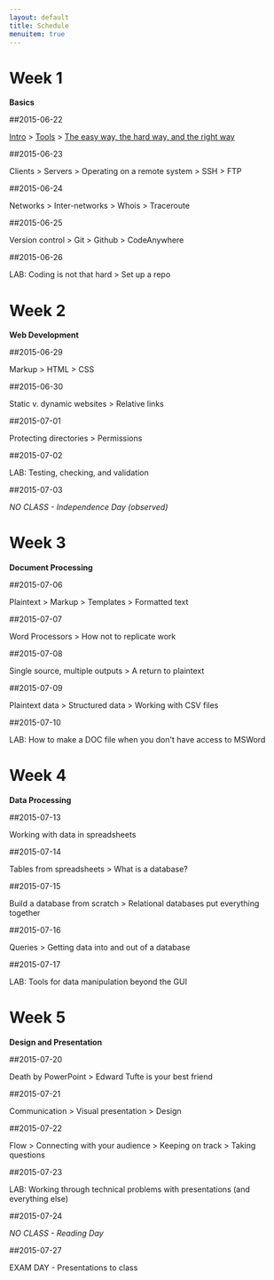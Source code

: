 ```yaml
---
layout: default
title: Schedule
menuitem: true
---
```


# Week 1

**Basics**

##2015-06-22

[Intro](./intro/) > [Tools](./tools/) > [The easy way, the hard way, and the right way](./easy-hard-right/)

##2015-06-23

Clients > Servers > Operating on a remote system > SSH > FTP 

##2015-06-24

Networks > Inter-networks > Whois > Traceroute

##2015-06-25

Version control > Git > Github > CodeAnywhere

##2015-06-26

LAB: Coding is not that hard > Set up a repo

# Week 2

**Web Development**

##2015-06-29

Markup > HTML > CSS 

##2015-06-30

Static v. dynamic websites > Relative links

##2015-07-01

Protecting directories > Permissions

##2015-07-02

LAB: Testing, checking, and validation

##2015-07-03

*NO CLASS - Independence Day (observed)*

# Week 3

**Document Processing**

##2015-07-06

Plaintext > Markup > Templates > Formatted text

##2015-07-07

Word Processors > How not to replicate work

##2015-07-08

Single source, multiple outputs > A return to plaintext

##2015-07-09

Plaintext data > Structured data > Working with CSV files

##2015-07-10

LAB: How to make a DOC file when you don't have access to MSWord

# Week 4

**Data Processing**

##2015-07-13

Working with data in spreadsheets 

##2015-07-14

Tables from spreadsheets > What is a database?

##2015-07-15

Build a database from scratch > Relational databases put everything together

##2015-07-16

Queries > Getting data into and out of a database

##2015-07-17

LAB: Tools for data manipulation beyond the GUI

# Week 5

**Design and Presentation**

##2015-07-20

Death by PowerPoint > Edward Tufte is your best friend

##2015-07-21

Communication > Visual presentation > Design

##2015-07-22

Flow > Connecting with your audience > Keeping on track > Taking questions

##2015-07-23

LAB: Working through technical problems with presentations (and everything else)

##2015-07-24 

*NO CLASS - Reading Day*

##2015-07-27

EXAM DAY - Presentations to class